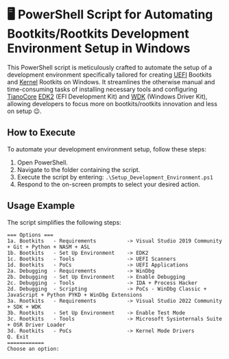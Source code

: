 # 🖥️ PowerShell Script for Automating Bootkits/Rootkits Development Environment Setup in Windows

This PowerShell script is meticulously crafted to automate the setup of a development environment specifically tailored for creating [UEFI](https://wiki.osdev.org/UEFI) Bootkits and [Kernel](https://learn.microsoft.com/en-us/windows-hardware/drivers/kernel/) Rootkits on Windows. It streamlines the otherwise manual and time-consuming tasks of installing necessary tools and configuring [TianoCore](https://www.tianocore.org/) [EDK2](https://github.com/tianocore/edk2) (EFI Development Kit) and [WDK](https://learn.microsoft.com/en-us/windows-hardware/drivers/download-the-wdk) (Windows Driver Kit), allowing developers to focus more on bootkits/rootkits innovation and less on setup 😉.

## How to Execute

To automate your development environment setup, follow these steps:

1. Open PowerShell.
2. Navigate to the folder containing the script.
3. Execute the script by entering: `.\Setup_Development_Environment.ps1`
4. Respond to the on-screen prompts to select your desired action.


## Usage Example

The script simplifies the following steps:

```
=== Options ===
1a. Bootkits   - Requirements          -> Visual Studio 2019 Community + Git + Python + NASM + ASL
1b. Bootkits   - Set Up Environment    -> EDK2
1c. Bootkits   - Tools                 -> UEFI Scanners
1d. Bootkits   - PoCs                  -> UEFI Applications
2a. Debugging  - Requirements          -> WinDbg
2b. Debugging  - Set Up Environment    -> Enable Debugging
2c. Debugging  - Tools                 -> IDA + Process Hacker
2d. Debugging  - Scripting             -> PoCs - WinDbg Classic + JavaScript + Python PYKD + WinDbg Extensions
3a. Rootkits   - Requirements          -> Visual Studio 2022 Community + SDK + WDK
3b. Rootkits   - Set Up Environment    -> Enable Test Mode
3c. Rootkits   - Tools                 -> Microsoft Sysinternals Suite + OSR Driver Loader
3d. Rootkits   - PoCs                  -> Kernel Mode Drivers
Q. Exit
============
Choose an option:
```

